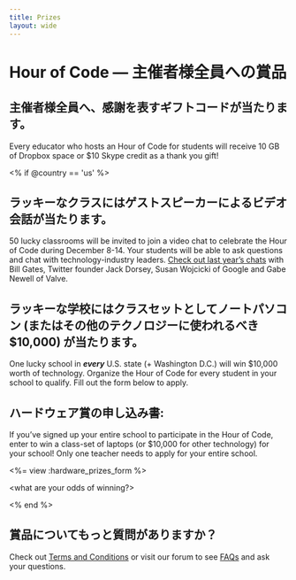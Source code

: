 ```yaml
---
title: Prizes
layout: wide
---
```


# Hour of Code — 主催者様全員への賞品

## 主催者様全員へ、感謝を表すギフトコードが当たります。

Every educator who hosts an Hour of Code for students will receive 10 GB of Dropbox space or $10 Skype credit as a thank you gift!

<% if @country == 'us' %>

## ラッキーなクラスにはゲストスピーカーによるビデオ会話が当たります。

50 lucky classrooms will be invited to join a video chat to celebrate the Hour of Code during December 8-14. Your students will be able to ask questions and chat with technology-industry leaders. [Check out last year’s chats](http://www.youtube.com/playlist?list=PLzdnOPI1iJNckJ81gRpJe5mR7imAHDl9a) with Bill Gates, Twitter founder Jack Dorsey, Susan Wojcicki of Google and Gabe Newell of Valve.

## ラッキーな学校にはクラスセットとしてノートパソコン (またはその他のテクノロジーに使われるべき$10,000) が当たります。

One lucky school in ***every*** U.S. state (+ Washington D.C.) will win $10,000 worth of technology. Organize the Hour of Code for every student in your school to qualify. Fill out the form below to apply.

## ハードウェア賞の申し込み書:

If you’ve signed up your entire school to participate in the Hour of Code, enter to win a class-set of laptops (or $10,000 for other technology) for your school! Only one teacher needs to apply for your entire school.

<%= view :hardware_prizes_form %>

<what are your odds of winning?>

<see a list of all schools signed up for the hour code in your state. one public k-12 school every u.s. state will win class-set laptops.>

<% end %>

## 賞品についてもっと質問がありますか？

Check out [Terms and Conditions](/prizes-terms) or visit our forum to see [FAQs](http://support.code.org) and ask your questions.